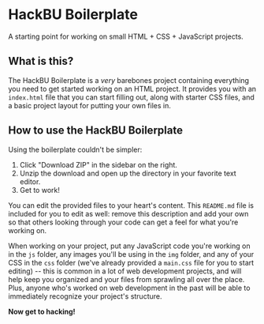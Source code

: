 # HackBU Boilerplate
A starting point for working on small HTML + CSS + JavaScript projects.

## What is this?
The HackBU Boilerplate is a _very_ barebones project containing everything you need to get started working on an HTML project. It provides you with an `index.html` file that you can start filling out, along with starter CSS files, and a basic project layout for putting your own files in.

## How to use the HackBU Boilerplate
Using the boilerplate couldn't be simpler:

1. Click "Download ZIP" in the sidebar on the right.  
2. Unzip the download and open up the directory in your favorite text editor.  
3. Get to work!  

You can edit the provided files to your heart's content. This `README.md` file is included for you to edit as well: remove this description and add your own so that others looking through your code can get a feel for what you're working on.

When working on your project, put any JavaScript code you're working on in the `js` folder, any images you'll be using in the `img` folder, and any of your CSS in the `css` folder (we've already provided a `main.css` file for you to start editing) -- this is common in a lot of web development projects, and will help keep you organized and your files from sprawling all over the place. Plus, anyone who's worked on web development in the past will be able to immediately recognize your project's structure.

**Now get to hacking!**
